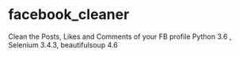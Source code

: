 # facebook_cleaner
Clean the Posts, Likes and Comments of your FB profile
Python 3.6 ,  Selenium 3.4.3, beautifulsoup 4.6
